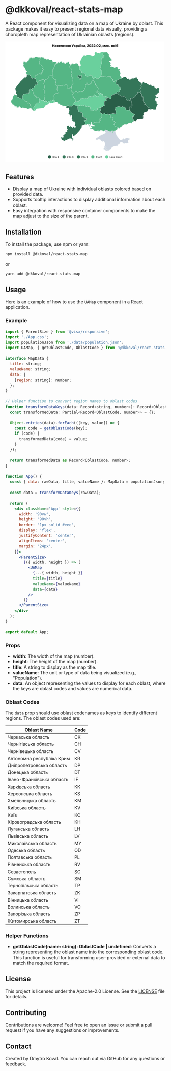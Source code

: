 # @dkkoval/react-stats-map

A React component for visualizing data on a map of Ukraine by oblast. This package makes it easy to present regional data visually, providing a choropleth map representation of Ukrainian oblasts (regions).

<img src="./docs/images/screenshot.png" width="500px" alt="Component Screenshot">

## Features
- Display a map of Ukraine with individual oblasts colored based on provided data.
- Supports tooltip interactions to display additional information about each oblast.
- Easy integration with responsive container components to make the map adjust to the size of the parent.

## Installation

To install the package, use npm or yarn:

```sh
npm install @dkkoval/react-stats-map
```

or

```sh
yarn add @dkkoval/react-stats-map
```

## Usage

Here is an example of how to use the `UAMap` component in a React application.

### Example

```jsx
import { ParentSize } from '@visx/responsive';
import './App.css';
import populationJson from './data/population.json';
import UAMap, { getOblastCode, OblastCode } from '@dkkoval/react-stats-map';

interface MapData {
  title: string;
  valueName: string;
  data: {
    [region: string]: number;
  };
}

// Helper function to convert region names to oblast codes
function transformDataKeys(data: Record<string, number>): Record<OblastCode, number> {
  const transformedData: Partial<Record<OblastCode, number>> = {};

  Object.entries(data).forEach(([key, value]) => {
    const code = getOblastCode(key);
    if (code) {
      transformedData[code] = value;
    }
  });

  return transformedData as Record<OblastCode, number>;
}

function App() {
  const { data: rawData, title, valueName }: MapData = populationJson;

  const data = transformDataKeys(rawData);

  return (
    <div className='App' style={{
      width: '90vw',
      height: '90vh',
      border: '1px solid #eee',
      display: 'flex',
      justifyContent: 'center',
      alignItems: 'center',
      margin: '24px',
    }}>
      <ParentSize>
        {({ width, height }) => (
          <UAMap
            {...{ width, height }}
            title={title}
            valueName={valueName}
            data={data}
          />
        )}
      </ParentSize>
    </div>
  );
}

export default App;
```

### Props

- **width**: The width of the map (number).
- **height**: The height of the map (number).
- **title**: A string to display as the map title.
- **valueName**: The unit or type of data being visualized (e.g., "Population").
- **data**: An object representing the values to display for each oblast, where the keys are oblast codes and values are numerical data.

### Oblast Codes

The `data` prop should use oblast codenames as keys to identify different regions. The oblast codes used are:

| Oblast Name                 | Code |
|-----------------------------|------|
| Черкаська область           | CK   |
| Чернігівська область        | CH   |
| Чернівецька область         | CV   |
| Автономна республіка Крим   | KR   |
| Дніпропетровська область    | DP   |
| Донецька область            | DT   |
| Івано-Франківська область   | IF   |
| Харківська область          | KK   |
| Херсонська область          | KS   |
| Хмельницька область         | KM   |
| Київська область            | KV   |
| Київ                        | KC   |
| Кіровоградська область      | KH   |
| Луганська область           | LH   |
| Львівська область           | LV   |
| Миколаївська область        | MY   |
| Одеська область             | OD   |
| Полтавська область          | PL   |
| Рівненська область          | RV   |
| Севастополь                 | SC   |
| Сумська область             | SM   |
| Тернопільська область       | TP   |
| Закарпатська область        | ZK   |
| Вінницька область           | VI   |
| Волинська область           | VO   |
| Запорізька область          | ZP   |
| Житомирська область         | ZT   |

### Helper Functions

- **getOblastCode(name: string): OblastCode | undefined**: Converts a string representing the oblast name into the corresponding oblast code. This function is useful for transforming user-provided or external data to match the required format.

## License

This project is licensed under the Apache-2.0 License. See the [LICENSE](LICENSE) file for details.

## Contributing

Contributions are welcome! Feel free to open an issue or submit a pull request if you have any suggestions or improvements.

## Contact

Created by Dmytro Koval. You can reach out via GitHub for any questions or feedback.

